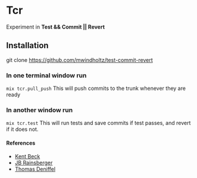 # Tcr

Experiment in **Test && Commit || Revert**

## Installation

git clone https://github.com/mwindholtz/test-commit-revert

### In one terminal window run
`mix tcr.pull_push`
This will push commits to the trunk whenever they are ready

### In another window run 
`mix tcr.test`
This will run tests and save commits if test passes, and revert if it does not.


#### References
* [Kent Beck](https://medium.com/@kentbeck_7670/test-commit-revert-870bbd756864)
* [JB Rainsberger](https://blog.thecodewhisperer.com/permalink/the-worlds-shortest-article-on-test-and-commit-otherwise-revert)
* [Thomas Deniffel](https://medium.com/@tdeniffel/tcr-test-commit-revert-a-test-alternative-to-tdd-6e6b03c22bec)

